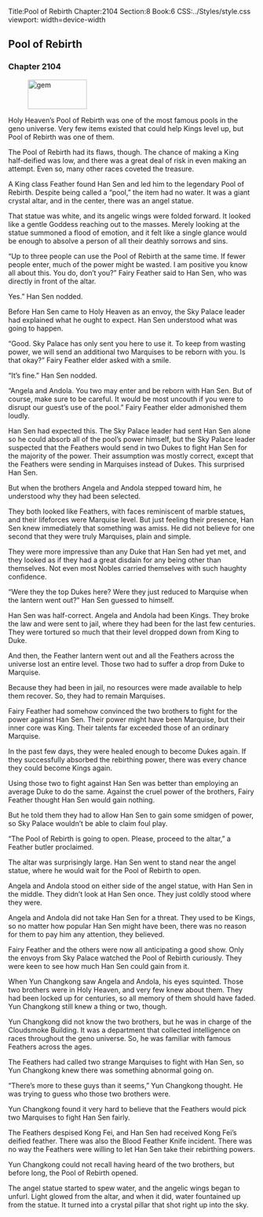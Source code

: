 Title:Pool of Rebirth 
Chapter:2104 
Section:8 
Book:6 
CSS:../Styles/style.css 
viewport: width=device-width
  
## Pool of Rebirth
### Chapter 2104
  
<figure>
	<img src="../Images/gem.gif" alt="gem" id="gem" width="120" height="60" />
</figure>
  

  
Holy Heaven’s Pool of Rebirth was one of the most famous pools in the geno universe. Very few items existed that could help Kings level up, but Pool of Rebirth was one of them.

The Pool of Rebirth had its flaws, though. The chance of making a King half-deified was low, and there was a great deal of risk in even making an attempt. Even so, many other races coveted the treasure.

A King class Feather found Han Sen and led him to the legendary Pool of Rebirth. Despite being called a “pool,” the item had no water. It was a giant crystal altar, and in the center, there was an angel statue.

That statue was white, and its angelic wings were folded forward. It looked like a gentle Goddess reaching out to the masses. Merely looking at the statue summoned a flood of emotion, and it felt like a single glance would be enough to absolve a person of all their deathly sorrows and sins.

“Up to three people can use the Pool of Rebirth at the same time. If fewer people enter, much of the power might be wasted. I am positive you know all about this. You do, don’t you?” Fairy Feather said to Han Sen, who was directly in front of the altar.

Yes.” Han Sen nodded.

Before Han Sen came to Holy Heaven as an envoy, the Sky Palace leader had explained what he ought to expect. Han Sen understood what was going to happen.

“Good. Sky Palace has only sent you here to use it. To keep from wasting power, we will send an additional two Marquises to be reborn with you. Is that okay?” Fairy Feather elder asked with a smile.

“It’s fine.” Han Sen nodded.

“Angela and Andola. You two may enter and be reborn with Han Sen. But of course, make sure to be careful. It would be most uncouth if you were to disrupt our guest’s use of the pool.” Fairy Feather elder admonished them loudly.

Han Sen had expected this. The Sky Palace leader had sent Han Sen alone so he could absorb all of the pool’s power himself, but the Sky Palace leader suspected that the Feathers would send in two Dukes to fight Han Sen for the majority of the power. Their assumption was mostly correct, except that the Feathers were sending in Marquises instead of Dukes. This surprised Han Sen.

But when the brothers Angela and Andola stepped toward him, he understood why they had been selected.

They both looked like Feathers, with faces reminiscent of marble statues, and their lifeforces were Marquise level. But just feeling their presence, Han Sen knew immediately that something was amiss. He did not believe for one second that they were truly Marquises, plain and simple.

They were more impressive than any Duke that Han Sen had yet met, and they looked as if they had a great disdain for any being other than themselves. Not even most Nobles carried themselves with such haughty confidence.

“Were they the top Dukes here? Were they just reduced to Marquise when the lantern went out?” Han Sen guessed to himself.

Han Sen was half-correct. Angela and Andola had been Kings. They broke the law and were sent to jail, where they had been for the last few centuries. They were tortured so much that their level dropped down from King to Duke.

And then, the Feather lantern went out and all the Feathers across the universe lost an entire level. Those two had to suffer a drop from Duke to Marquise.

Because they had been in jail, no resources were made available to help them recover. So, they had to remain Marquises.

Fairy Feather had somehow convinced the two brothers to fight for the power against Han Sen. Their power might have been Marquise, but their inner core was King. Their talents far exceeded those of an ordinary Marquise.

In the past few days, they were healed enough to become Dukes again. If they successfully absorbed the rebirthing power, there was every chance they could become Kings again.

Using those two to fight against Han Sen was better than employing an average Duke to do the same. Against the cruel power of the brothers, Fairy Feather thought Han Sen would gain nothing.

But he told them they had to allow Han Sen to gain some smidgen of power, so Sky Palace wouldn’t be able to claim foul play.

“The Pool of Rebirth is going to open. Please, proceed to the altar,” a Feather butler proclaimed.

The altar was surprisingly large. Han Sen went to stand near the angel statue, where he would wait for the Pool of Rebirth to open.

Angela and Andola stood on either side of the angel statue, with Han Sen in the middle. They didn’t look at Han Sen once. They just coldly stood where they were.

Angela and Andola did not take Han Sen for a threat. They used to be Kings, so no matter how popular Han Sen might have been, there was no reason for them to pay him any attention, they believed.

Fairy Feather and the others were now all anticipating a good show. Only the envoys from Sky Palace watched the Pool of Rebirth curiously. They were keen to see how much Han Sen could gain from it.

When Yun Changkong saw Angela and Andola, his eyes squinted. Those two brothers were in Holy Heaven, and very few knew about them. They had been locked up for centuries, so all memory of them should have faded. Yun Changkong still knew a thing or two, though.

Yun Changkong did not know the two brothers, but he was in charge of the Cloudsmoke Building. It was a department that collected intelligence on races throughout the geno universe. So, he was familiar with famous Feathers across the ages.

The Feathers had called two strange Marquises to fight with Han Sen, so Yun Changkong knew there was something abnormal going on.

“There’s more to these guys than it seems,” Yun Changkong thought. He was trying to guess who those two brothers were.

Yun Changkong found it very hard to believe that the Feathers would pick two Marquises to fight Han Sen fairly.

The Feathers despised Kong Fei, and Han Sen had received Kong Fei’s deified feather. There was also the Blood Feather Knife incident. There was no way the Feathers were willing to let Han Sen take their rebirthing powers.

Yun Changkong could not recall having heard of the two brothers, but before long, the Pool of Rebirth opened.

The angel statue started to spew water, and the angelic wings began to unfurl. Light glowed from the altar, and when it did, water fountained up from the statue. It turned into a crystal pillar that shot right up into the sky.